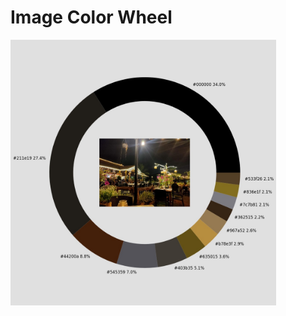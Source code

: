 # Image Color Wheel

<img src="https://raw.githubusercontent.com/thatguyshzr/image_color_wheel/main/assets/hotel_wheel.jpg" width="425"/>
